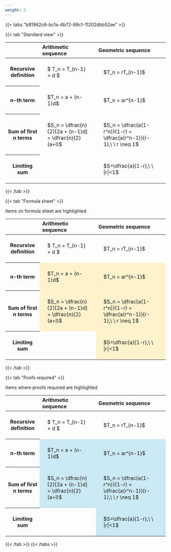 ```yaml
---
weight: 2
---
```


{{< tabs "b81962c6-bc1a-4b72-89c1-11202dbb52ae" >}}

{{< tab "Standard view" >}}

<style type="text/css">
#T_4bf80 th.col_heading {
  text-align: left;
  font-size: 1em;
}
#T_4bf80 td {
  text-align: left;
  font-size: 1em;
  padding: 1.5em;
}
</style>
<table id="T_4bf80">
  <thead>
    <tr>
      <th class="blank level0" >&nbsp;</th>
      <th id="T_4bf80_level0_col0" class="col_heading level0 col0" >Arithmetic sequence</th>
      <th id="T_4bf80_level0_col1" class="col_heading level0 col1" >Geometric sequence</th>
    </tr>
  </thead>
  <tbody>
    <tr>
      <th id="T_4bf80_level0_row0" class="row_heading level0 row0" >Recursive definition</th>
      <td id="T_4bf80_row0_col0" class="data row0 col0" >$ T_n = T_{n-1} + d $</td>
      <td id="T_4bf80_row0_col1" class="data row0 col1" >$T_n = rT_{n-1}$</td>
    </tr>
    <tr>
      <th id="T_4bf80_level0_row1" class="row_heading level0 row1" >n-th term</th>
      <td id="T_4bf80_row1_col0" class="data row1 col0" >$T_n = a + (n-1)d$</td>
      <td id="T_4bf80_row1_col1" class="data row1 col1" >$T_n = ar^{n-1}$</td>
    </tr>
    <tr>
      <th id="T_4bf80_level0_row2" class="row_heading level0 row2" >Sum of first n terms</th>
      <td id="T_4bf80_row2_col0" class="data row2 col0" >$S_n = \dfrac{n}{2}[2a + (n-1)d] = \dfrac{n}{2}(a+l)$</td>
      <td id="T_4bf80_row2_col1" class="data row2 col1" >$S_n = \dfrac{a(1-r^n)}{1-r} = \dfrac{a(r^n-1)}{r-1},\ \  r \neq 1$</td>
    </tr>
    <tr>
      <th id="T_4bf80_level0_row3" class="row_heading level0 row3" >Limiting sum</th>
      <td id="T_4bf80_row3_col0" class="data row3 col0" ></td>
      <td id="T_4bf80_row3_col1" class="data row3 col1" >$S=\dfrac{a}{1-r},\ \ |r|<1$</td>
    </tr>
  </tbody>
</table>
{{< /tab >}}

{{< tab "Formula sheet" >}}

Items on formula sheet are highlighted 
<br>
<style type="text/css">
#T_85a83 th.col_heading {
  text-align: left;
  font-size: 1em;
}
#T_85a83 td {
  text-align: left;
  font-size: 1em;
  padding: 1.5em;
}
#T_85a83_row0_col0, #T_85a83_row0_col1, #T_85a83_row3_col0 {
  background-color: rgba(0,0,0,0);
}
#T_85a83_row1_col0, #T_85a83_row1_col1, #T_85a83_row2_col0, #T_85a83_row2_col1, #T_85a83_row3_col1 {
  background-color: rgba(255,194,10, 0.2);
}
</style>
<table id="T_85a83">
  <thead>
    <tr>
      <th class="blank level0" >&nbsp;</th>
      <th id="T_85a83_level0_col0" class="col_heading level0 col0" >Arithmetic sequence</th>
      <th id="T_85a83_level0_col1" class="col_heading level0 col1" >Geometric sequence</th>
    </tr>
  </thead>
  <tbody>
    <tr>
      <th id="T_85a83_level0_row0" class="row_heading level0 row0" >Recursive definition</th>
      <td id="T_85a83_row0_col0" class="data row0 col0" >$ T_n = T_{n-1} + d $</td>
      <td id="T_85a83_row0_col1" class="data row0 col1" >$T_n = rT_{n-1}$</td>
    </tr>
    <tr>
      <th id="T_85a83_level0_row1" class="row_heading level0 row1" >n-th term</th>
      <td id="T_85a83_row1_col0" class="data row1 col0" >$T_n = a + (n-1)d$</td>
      <td id="T_85a83_row1_col1" class="data row1 col1" >$T_n = ar^{n-1}$</td>
    </tr>
    <tr>
      <th id="T_85a83_level0_row2" class="row_heading level0 row2" >Sum of first n terms</th>
      <td id="T_85a83_row2_col0" class="data row2 col0" >$S_n = \dfrac{n}{2}[2a + (n-1)d] = \dfrac{n}{2}(a+l)$</td>
      <td id="T_85a83_row2_col1" class="data row2 col1" >$S_n = \dfrac{a(1-r^n)}{1-r} = \dfrac{a(r^n-1)}{r-1},\ \  r \neq 1$</td>
    </tr>
    <tr>
      <th id="T_85a83_level0_row3" class="row_heading level0 row3" >Limiting sum</th>
      <td id="T_85a83_row3_col0" class="data row3 col0" ></td>
      <td id="T_85a83_row3_col1" class="data row3 col1" >$S=\dfrac{a}{1-r},\ \ |r|<1$</td>
    </tr>
  </tbody>
</table>
{{< /tab >}}

{{< tab "Poofs required" >}}

Items where proofs required are highlighted 
<br>
<style type="text/css">
#T_4815f th.col_heading {
  text-align: left;
  font-size: 1em;
}
#T_4815f td {
  text-align: left;
  font-size: 1em;
  padding: 1.5em;
}
#T_4815f_row0_col0, #T_4815f_row0_col1, #T_4815f_row3_col0 {
  background-color: rgba(0,0,0,0);
}
#T_4815f_row1_col0, #T_4815f_row1_col1, #T_4815f_row2_col0, #T_4815f_row2_col1, #T_4815f_row3_col1 {
  background-color: rgba(0,150,200, 0.2);
}
</style>
<table id="T_4815f">
  <thead>
    <tr>
      <th class="blank level0" >&nbsp;</th>
      <th id="T_4815f_level0_col0" class="col_heading level0 col0" >Arithmetic sequence</th>
      <th id="T_4815f_level0_col1" class="col_heading level0 col1" >Geometric sequence</th>
    </tr>
  </thead>
  <tbody>
    <tr>
      <th id="T_4815f_level0_row0" class="row_heading level0 row0" >Recursive definition</th>
      <td id="T_4815f_row0_col0" class="data row0 col0" >$ T_n = T_{n-1} + d $</td>
      <td id="T_4815f_row0_col1" class="data row0 col1" >$T_n = rT_{n-1}$</td>
    </tr>
    <tr>
      <th id="T_4815f_level0_row1" class="row_heading level0 row1" >n-th term</th>
      <td id="T_4815f_row1_col0" class="data row1 col0" >$T_n = a + (n-1)d$</td>
      <td id="T_4815f_row1_col1" class="data row1 col1" >$T_n = ar^{n-1}$</td>
    </tr>
    <tr>
      <th id="T_4815f_level0_row2" class="row_heading level0 row2" >Sum of first n terms</th>
      <td id="T_4815f_row2_col0" class="data row2 col0" >$S_n = \dfrac{n}{2}[2a + (n-1)d] = \dfrac{n}{2}(a+l)$</td>
      <td id="T_4815f_row2_col1" class="data row2 col1" >$S_n = \dfrac{a(1-r^n)}{1-r} = \dfrac{a(r^n-1)}{r-1},\ \  r \neq 1$</td>
    </tr>
    <tr>
      <th id="T_4815f_level0_row3" class="row_heading level0 row3" >Limiting sum</th>
      <td id="T_4815f_row3_col0" class="data row3 col0" ></td>
      <td id="T_4815f_row3_col1" class="data row3 col1" >$S=\dfrac{a}{1-r},\ \ |r|<1$</td>
    </tr>
  </tbody>
</table>
{{< /tab >}}
{{< /tabs >}}